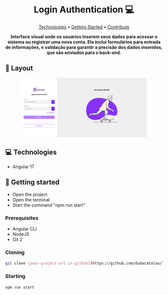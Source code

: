 <h1 align="center" style="font-weight: bold;">Login Authentication 💻</h1>

<p align="center">
 <a href="#tech">Technologies</a> • 
 <a href="#started">Getting Started</a> • 
 <a href="#contribute">Contribute</a>
</p>

<p align="center">
    <b>Interface visual onde os usuários inserem seus dados para acessar o sistema ou registrar uma nova conta. Ele inclui formulários para entrada de informações, e validação para garantir a precisão dos dados inseridos, que são enviados para o back-end.</b>
</p>

<h2 id="layout">🎨 Layout</h2>

<p align="center">
    <img src="../front-end/src/assets/img/page.png" alt="Image Example" width="400px">
</p>

<h2 id="technologies">💻 Technologies</h2>

- Angular 17

<h2 id="started">🚀 Getting started</h2>

- Open the project
- Open the terminal
- Start the command "npm run start"

<h3>Prerequisites</h3>

- Angular CLI
- NodeJS
- Git 2

<h3>Cloning</h3>

```bash
git clone [your-project-url-in-github](https://github.com/dudacatalao/login-auth.git)
```

<h3>Starting</h3>

```bash
npm run start
```
